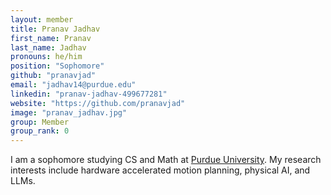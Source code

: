```yaml
---
layout: member
title: Pranav Jadhav
first_name: Pranav
last_name: Jadhav
pronouns: he/him
position: "Sophomore"
github: "pranavjad"
email: "jadhav14@purdue.edu"
linkedin: "pranav-jadhav-499677281"
website: "https://github.com/pranavjad"
image: "pranav_jadhav.jpg"
group: Member
group_rank: 0
---
```


I am a sophomore studying CS and Math at [Purdue University](https://www.purdue.edu/). My research interests include hardware accelerated motion planning, physical AI, and LLMs.